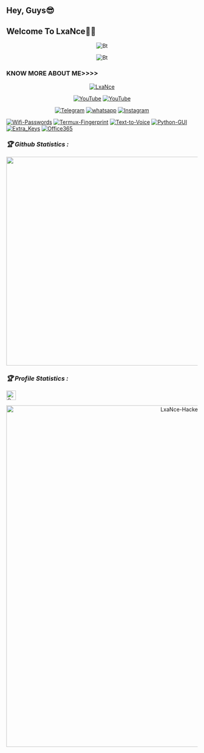 ## Hey, Guys😎
## Welcome To LxaNce👸🤴
<p align="center"><img src="https://i.imgur.com/mp5JwKO.png" alt="Bt">
</p>
  
<p align="center"><img src="https://user-images.githubusercontent.com/49580304/110318584-81067880-7fc2-11eb-8391-152d308e7f2b.gif" alt="Bt">
</p>
  
### KNOW MORE ABOUT ME>>>>
<p align="center"><a href="https://github.com/LxaNce-Hacker"><img title="LxaNce" src="https://github-readme-stats.vercel.app/api?username=LxaNce-Hacker&show_icons=true&include_all_commits=true&theme=chartreuse-dark&cache_seconds=3200"></a>
</p>

<p align="center">
<a href="https://rebrand.ly/LxaNce"><img title="YouTube" src="https://img.shields.io/badge/LxaNce-Hacker-brightgreen?style=for-the-badge&logo=github"></a>
<a href="https://rebrand.ly/U-Tube"><img title="YouTube" src="https://img.shields.io/badge/LxaNce-Hacker-red?style=for-the-badge&logo=Youtube"></a>
</p>

<p align="center">
<a href=""><img title="Telegram" src="https://img.shields.io/badge/Telegram-black?style=for-the-badge&logo=Telegram"></a>
<a href=""><img title="whatsapp" src="https://img.shields.io/badge/whatsapp-blue?style=for-the-badge&logo=whatsapp"></a>
<a href="https://https://rebrand.ly/Instu"><img title="Instagram" src="https://img.shields.io/badge/INSTAGRAM-purple?style=for-the-badge&logo=instagram"></a>
<p align="center">
  

<a href="https://github.com/LxaNce-Hacker/Wifi-Passwords"><img title="Wifi-Passwords" src="https://github-readme-stats.vercel.app/api/pin/?username=LxaNce-Hacker&repo=Wifi-Passwords&theme=highcontrast"></a>
<a href="https://github.com/LxaNce-Hacker/Termux-Fingerprint"><img title="Termux-Fingerprint" src="https://github-readme-stats.vercel.app/api/pin/?username=LxaNce-Hacker&repo=Termux-Fingerprint&theme=vision-friendly-dark"></a>
<a href="https://github.com/LxaNce-Hacker/Text-to-Voice"><img title="Text-to-Voice" src="https://github-readme-stats.vercel.app/api/pin/?username=LxaNce-Hacker&repo=Text-to-Voice&theme=highcontrast"></a>
<a href="https://github.com/LxaNce-Hacker/Python-GUI"><img title="Python-GUI" src="https://github-readme-stats.vercel.app/api/pin/?username=LxaNce-Hacker&repo=Python-GUI&theme=highcontrast"></a>
<a href="https://github.com/LxaNce-Hacker/Extra_Keys"><img title="Extra_Keys" src="https://github-readme-stats.vercel.app/api/pin/?username=LxaNce-Hacker&repo=Extra_Keys&theme=highcontrast"></a>
<a href="https://github.com/LxaNce-Hacker/Office365"><img title="Office365" src="https://github-readme-stats.vercel.app/api/pin/?username=LxaNce-Hacker&repo=Office365&theme=highcontrast"></a>
</p>

<h3><b><i>🏆 Github Statistics :</i></b></h3>
<a href="https://github.com/LxaNce-Hacker"><img width=550 src="https://github-profile-trophy.vercel.app/?username=LxaNce-Hacker&theme=dracula&no-frame=true&title=Followers,Stars,Commit,Repository,Issues"/></a>

<h3><b><i>🏆 Profile Statistics :</i></b></h3>
<a href="https://github.com/LxaNce-Hacker"><img height="25" title="Counter" src="https://komarev.com/ghpvc/?username=LxaNce-Hacker&color=blueviolet&style=flat-square"></a>


<p align="center">
<a href="https://github.com/LxaNce-Hacker"><img width=900 title="LxaNce-Hacker" src="https://github-readme-stats.vercel.app/api/top-langs/?username=LxaNce-Hacker&layout=compact&theme=chartreuse-dark&cache_seconds=3200"></a>
</p>
